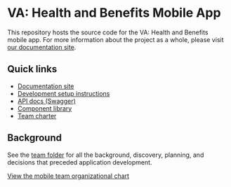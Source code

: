 # VA: Health and Benefits Mobile App

This repository hosts the source code for the VA: Health and Benefits mobile app. For more information about the project as a whole, please visit [our documentation site](https://department-of-veterans-affairs.github.io/va-mobile-app/).

## Quick links

- [Documentation site](https://department-of-veterans-affairs.github.io/va-mobile-app/)
- [Development setup instructions](https://department-of-veterans-affairs.github.io/va-mobile-app/docs/Engineering/FrontEnd/DevSetupProcess)
- [API docs (Swagger)](https://department-of-veterans-affairs.github.io/va-mobile-app/api/)
- [Component library](https://department-of-veterans-affairs.github.io/va-mobile-app/docs/Flagship%20design%20library/Components/Overview)
- [Team charter](https://department-of-veterans-affairs.github.io/va-mobile-app/docs/About%20our%20team/team-charter)

## Background

See the [team folder](https://github.com/department-of-veterans-affairs/va.gov-team/tree/master/products/va-mobile-app) for all the background, discovery, planning, and decisions that preceded application development.

[View the mobile team organizational chart](https://github.com/department-of-veterans-affairs/va.gov-team/tree/master/products/va-mobile-app/Teams#va-health-and-benefits-mobile-app-core-team)
